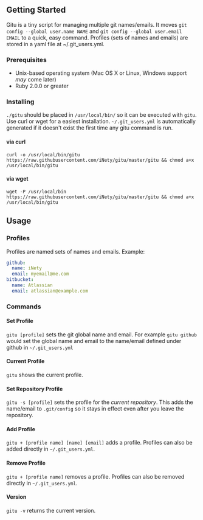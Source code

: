 ## Getting Started

Gitu is a tiny script for managing multiple git names/emails. It moves `git config --global user.name NAME` and `git config --global user.email EMAIL` to a quick, easy command. Profiles (sets of names and emails) are stored in a yaml file at ~/.git_users.yml.

### Prerequisites
- Unix-based operating system (Mac OS X or Linux, Windows support *may* come later)
- Ruby 2.0.0 or greater

### Installing
`./gitu` should be placed in `/usr/local/bin/` so it can be executed with `gitu`. Use curl or wget for a easiest installation. `~/.git_users.yml` is automatically generated if it doesn't exist the first time any gitu command is run.

#### via curl

`curl -o /usr/local/bin/gitu https://raw.githubusercontent.com/iNety/gitu/master/gitu && chmod a+x /usr/local/bin/gitu`

#### via wget

`wget -P /usr/local/bin https://raw.githubusercontent.com/iNety/gitu/master/gitu && chmod a+x /usr/local/bin/gitu`

## Usage

### Profiles

Profiles are named sets of names and emails. Example:

```yaml
github:
  name: iNety
  email: myemail@me.com
bitbucket:
  name: Atlassian
  email: atlassian@example.com
```

### Commands

#### Set Profile

`gitu [profile]` sets the git global name and email. For example `gitu github` would set the global name and email to the name/email defined under github in `~/.git_users.yml`

#### Current Profile

`gitu` shows the current profile.

#### Set Repository Profile

`gitu -s [profile]` sets the profile for the *current repository*. This adds the name/email to `.git/config` so it stays in effect even after you leave the repository.

#### Add Profile

`gitu + [profile name] [name] [email]` adds a profile. Profiles can also be added directly in `~/.git_users.yml`.

#### Remove Profile

`gitu + [profile name]` removes a profile. Profiles can also be removed directly in `~/.git_users.yml`.

#### Version

`gitu -v` returns the current version.
